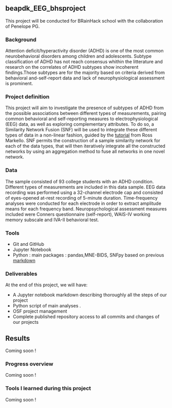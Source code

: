 ## beapdk_EEG_bhsproject

This project will be conducted for BRainHack school with the collaboration of Penelope PG. 

### Background

Attention deficit/hyperactivity disorder (ADHD) is one of the most common neurobehavioral disorders among children and adolescents. Subtype classification of ADHD has not reach consensus whithin the litterature and research on the correlates of ADHD subtypes show incoherent findings.Those subtypes are for the majority based on criteria derived from behavioral and-self-report data and lack of neurophysiological assessment is prominent. 

### Project definition 

This project will aim to investigate the presence of subtypes of ADHD from the possible associations between different types of measurements, pairing common behavioral and self-reporting measures to electrophysiological (EEG) data, as well as exploring complementary attributes. To do so, a Similarity Network Fusion (SNF) will be used to integrate these different types of data in a non-linear fashion, guided by the [tutorial](https://github.com/rmarkello/snfpy) from Ross Markello. SNF permits the construction of a sample similarity network for each of the data types, that will then iteratively integrate all the constructed networks by using an aggregation method to fuse all networks in one novel network. 

### Data 

The sample consisted of 93 college students with an ADHD condition. Different types of measurements are included in this data sample. EEG data recording was performed using a 32-channel electrode cap and consisted of eyes-opened at-rest recording of 5-minute duration. Time-frequency analyses were conducted for each electrode in order to extract amplitude means for each frequency band. Neuropsychological assessment measures included were Conners questionnaire (self-report), WAIS-IV working memory subscale and IVA-II behavioral test.

### Tools 

 * Git and GitHub
 * Jupyter Notebook
 * Python : main packages : pandas,MNE-BIDS, SNFpy based on previous [markdown](https://github.com/rmarkello/snfpy)


### Deliverables

At the end of this project, we will have:
 - A Jupyter notebook markdown describing thoroughly all the steps of our project 
 - Python script of main analyses .
 - OSF project management 
 - Complete published repository access to all commits and changes of our projects
  

## Results 
Coming soon !

### Progress overview
Coming soon !

### Tools I learned during this project
Coming soon !



